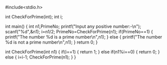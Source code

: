 #include<stdio.h>

int CheckForPrime(int);
int i;

int main()
{
	int n1,PrimeNo;
	printf("Input any positive number:-\n");
	scanf("%d",&n1);
	i=n1/2;
	PrimeNo=CheckForPrime(n1);
	if(PrimeNo==1)
	{
		printf("The number %d is a prime number\n",n1);
	}
	else
	{
		printf("The number %d is not a prime number\n",n1);
	}
	return 0;
}

int CheckForPrime(int n1)
{
	if(i==1)
	{
		return 1;
	}
	else if(n1%i==0)
	{
		return 0;
	}
	else
	{
		i=i-1;
		CheckForPrime(n1);
	}
}
